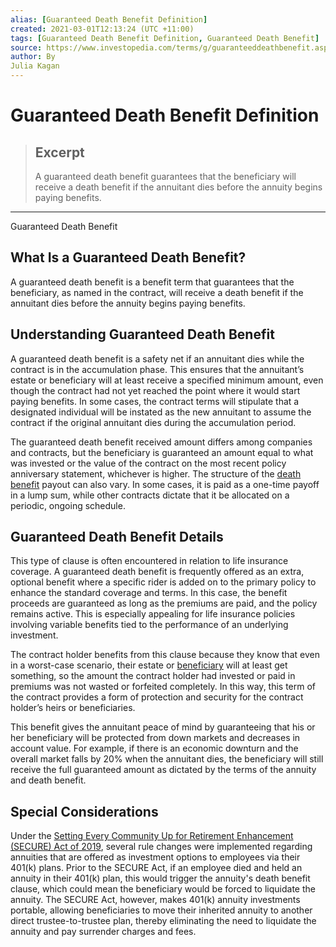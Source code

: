 ```yaml
---
alias: [Guaranteed Death Benefit Definition]
created: 2021-03-01T12:13:24 (UTC +11:00)
tags: [Guaranteed Death Benefit Definition, Guaranteed Death Benefit]
source: https://www.investopedia.com/terms/g/guaranteeddeathbenefit.asp
author: By
Julia Kagan
---
```


# Guaranteed Death Benefit Definition

> ## Excerpt
> A guaranteed death benefit guarantees that the beneficiary will receive a death benefit if the annuitant dies before the annuity begins paying benefits.

---

Guaranteed Death Benefit
## What Is a Guaranteed Death Benefit?

A guaranteed death benefit is a benefit term that guarantees that the beneficiary, as named in the contract, will receive a death benefit if the annuitant dies before the annuity begins paying benefits.

## Understanding Guaranteed Death Benefit

A guaranteed death benefit is a safety net if an annuitant dies while the contract is in the accumulation phase. This ensures that the annuitant’s estate or beneficiary will at least receive a specified minimum amount, even though the contract had not yet reached the point where it would start paying benefits. In some cases, the contract terms will stipulate that a designated individual will be instated as the new annuitant to assume the contract if the original annuitant dies during the accumulation period.

The guaranteed death benefit received amount differs among companies and contracts, but the beneficiary is guaranteed an amount equal to what was invested or the value of the contract on the most recent policy anniversary statement, whichever is higher. The structure of the [death benefit](https://www.investopedia.com/terms/d/deathbenefit.asp) payout can also vary. In some cases, it is paid as a one-time payoff in a lump sum, while other contracts dictate that it be allocated on a periodic, ongoing schedule.

## Guaranteed Death Benefit Details

This type of clause is often encountered in relation to life insurance coverage. A guaranteed death benefit is frequently offered as an extra, optional benefit where a specific rider is added on to the primary policy to enhance the standard coverage and terms. In this case, the benefit proceeds are guaranteed as long as the premiums are paid, and the policy remains active. This is especially appealing for life insurance policies involving variable benefits tied to the performance of an underlying investment.

The contract holder benefits from this clause because they know that even in a worst-case scenario, their estate or [beneficiary](https://www.investopedia.com/terms/b/beneficiary.asp) will at least get something, so the amount the contract holder had invested or paid in premiums was not wasted or forfeited completely. In this way, this term of the contract provides a form of protection and security for the contract holder’s heirs or beneficiaries.

This benefit gives the annuitant peace of mind by guaranteeing that his or her beneficiary will be protected from down markets and decreases in account value. For example, if there is an economic downturn and the overall market falls by 20% when the annuitant dies, the beneficiary will still receive the full guaranteed amount as dictated by the terms of the annuity and death benefit.

## Special Considerations

Under the [Setting Every Community Up for Retirement Enhancement (SECURE) Act of 2019](https://www.congress.gov/bill/116th-congress/house-bill/1994/text), several rule changes were implemented regarding annuities that are offered as investment options to employees via their 401(k) plans. Prior to the SECURE Act, if an employee died and held an annuity in their 401(k) plan, this would trigger the annuity's death benefit clause, which could mean the beneficiary would be forced to liquidate the annuity. The SECURE Act, however, makes 401(k) annuity investments portable, allowing beneficiaries to move their inherited annuity to another direct trustee-to-trustee plan, thereby eliminating the need to liquidate the annuity and pay surrender charges and fees.

